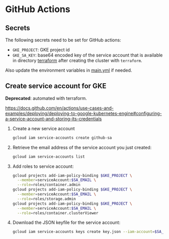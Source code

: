 # GitHub Actions

## Secrets

The following secrets need to be set for GitHub actions:

- `GKE_PROJECT`: GKE project id
- `GKE_SA_KEY`: base64 encoded key of the service account that is available in directory [terraform](../../terraform)
  after creating the cluster with `terraform`.

Also update the environment variables in [main.yml](main.yml) if needed.

## Create service account for GKE

**Deprecated**: automated with terraform.

https://docs.github.com/en/actions/use-cases-and-examples/deploying/deploying-to-google-kubernetes-engine#configuring-a-service-account-and-storing-its-credentials

1. Create a new service account
   ```bash
   gcloud iam service-accounts create github-sa
   ```
2. Retrieve the email address of the service account you just created:
   ```bash
   gcloud iam service-accounts list
   ```
3. Add roles to service account:
   ```bash
   gcloud projects add-iam-policy-binding $GKE_PROJECT \
     --member=serviceAccount:$SA_EMAIL \
     --role=roles/container.admin
   gcloud projects add-iam-policy-binding $GKE_PROJECT \
     --member=serviceAccount:$SA_EMAIL \
     --role=roles/storage.admin
   gcloud projects add-iam-policy-binding $GKE_PROJECT \
     --member=serviceAccount:$SA_EMAIL \
     --role=roles/container.clusterViewer
   ```
4. Download the JSON keyfile for the service account:
   ```bash
   gcloud iam service-accounts keys create key.json --iam-account=$SA_EMAIL
   ```
